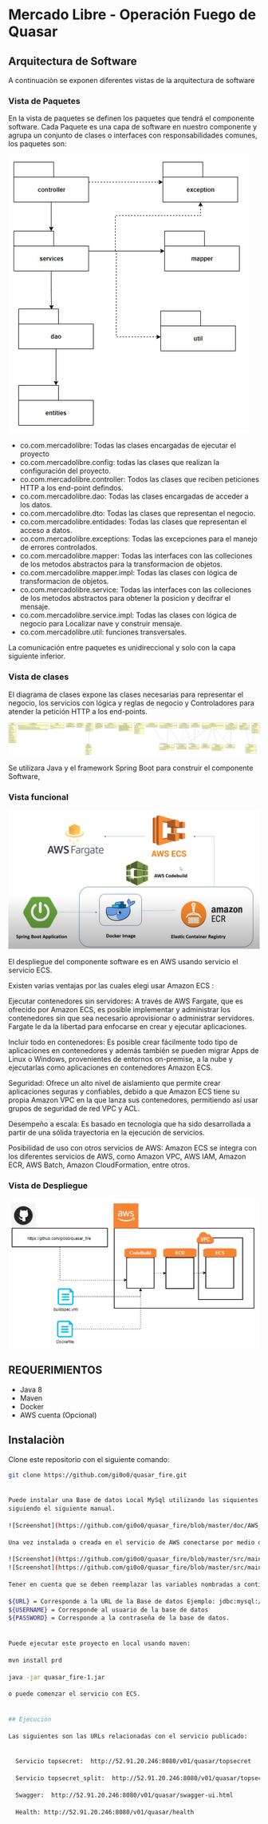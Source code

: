 # Mercado Libre - Operación Fuego de Quasar

## Arquitectura de Software

A continuaciòn se exponen diferentes vistas de la arquitectura de software

### Vista de Paquetes

En la vista de paquetes se definen los paquetes que tendrá el componente software. Cada Paquete es una capa de software en nuestro componente y agrupa un conjunto de clases o interfaces con responsabilidades comunes, los paquetes son:

![Screenshot](https://github.com/gi0o0/quasar_fire/blob/master/doc/architecture-PackageView.png?raw=true)

* co.com.mercadolibre: Todas las clases encargadas de ejecutar el proyecto
* co.com.mercadolibre.config: todas las clases que realizan la configuración del proyecto.
* co.com.mercadolibre.controller: Todos las clases que reciben peticiones HTTP a los end-point defindos.
* co.com.mercadolibre.dao: Todas las clases encargadas de acceder a los datos.
* co.com.mercadolibre.dto: Todas las clases que representan el negocio.
* co.com.mercadolibre.entidades: Todas las clases que representan el acceso a datos.
* co.com.mercadolibre.exceptions: Todas las excepciones para el manejo de errores controlados.
* co.com.mercadolibre.mapper: Todas las interfaces con las colleciones de los metodos abstractos para la transformacion de objetos.
* co.com.mercadolibre.mapper.impl: Todas las clases con lógica de transformacion de objetos.
* co.com.mercadolibre.service: Todas las interfaces con las colleciones de los metodos abstractos para obtener la posicion y decifrar el mensaje.
* co.com.mercadolibre.service.impl: Todas las clases con lógica de negocio para Localizar nave y construir mensaje.
* co.com.mercadolibre.util: funciones transversales.

La comunicación entre paquetes es unidireccional y solo con la capa siguiente inferior.

### Vista de clases

El diagrama de clases expone las clases necesarias para representar el negocio, los servicios con lógica y reglas de negocio y Controladores para atender la petición HTTP a los end-points.

![Screenshot](https://github.com/gi0o0/quasar_fire/blob/master/doc/architecture-ClassView.png?raw=true)


Se utilizara Java y el framework Spring Boot para construir el componente Software,

### Vista funcional

![Screenshot](https://github.com/gi0o0/quasar_fire/blob/master/doc/architecture-FunctionView.png?raw=true)

El despliegue del componente software es en AWS usando servicio el servicio ECS.

Existen varias ventajas por las cuales elegi usar Amazon ECS :

Ejecutar contenedores sin servidores: A través de AWS Fargate, que es ofrecido por Amazon ECS, es posible implementar y administrar los contenedores sin que sea necesario aprovisionar o administrar servidores. Fargate le da la libertad para enfocarse en crear y ejecutar aplicaciones.

Incluir todo en contenedores:  Es posible crear fácilmente todo tipo de aplicaciones en contenedores y además también se pueden migrar Apps de Linux o Windows, provenientes de entornos on-premise, a la nube y ejecutarlas como aplicaciones en contenedores Amazon ECS.

Seguridad: Ofrece un alto nivel de aislamiento que permite crear aplicaciones seguras y confiables,  debido a que Amazon ECS tiene su propia Amazon VPC en la que lanza sus contenedores, permitiendo así usar grupos de seguridad de red VPC y ACL.

Desempeño a escala: Es basado en tecnología que ha sido desarrollada a partir de una sólida trayectoria en la ejecución de servicios.

Posibilidad de uso con otros servicios de AWS: Amazon ECS se integra con los diferentes servicios de AWS, como Amazon VPC, AWS IAM, Amazon ECR, AWS Batch, Amazon CloudFormation, entre otros.


### Vista de Despliegue

![Screenshot](https://github.com/gi0o0/quasar_fire/blob/master/doc/architecture-DeployView.png?raw=true)


## REQUERIMIENTOS
- Java 8
- Maven
- Docker
- AWS cuenta (Opcional)

## Instalaciòn

Clone este repositorio con el siguiente comando:

```bash
git clone https://github.com/gi0o0/quasar_fire.git


Puede instalar una Base de datos Local MySql utilizando las siquientes instrucciones. https://dev.mysql.com/doc/refman/8.0/en/linux-installation-yum-repo.html o puede crearla en AWS con el servicio RDS
siguiendo el siguiente manual. 

![Screenshot](https://github.com/gi0o0/quasar_fire/blob/master/doc/AWS_RDS.docx?raw=true)

Una vez instalada o creada en el servicio de AWS conectarse por medio de un cliente de su preferencia y ejecutar los script.

![Screenshot](https://github.com/gi0o0/quasar_fire/blob/master/src/main/resources/sql-scripts/schema.sql?raw=true)
![Screenshot](https://github.com/gi0o0/quasar_fire/blob/master/src/main/resources/sql-scripts/data.sql?raw=true)

Tener en cuenta que se deben reemplazar las variables nombradas a continuacion se deben sustituir en el archivo https://github.com/gi0o0/quasar_fire/blob/master/src/main/resources/application.properties: 

${URL} = Corresponde a la URL de la Base de datos Ejemplo: jdbc:mysql://serviciosnubeqas.c5eqgve9novs.us-east-1.rds.amazonaws.com:3306/AccesoDB?zeroDateTimeBehavior=convertToNull&serverTimezone=America/Bogota&useSSL=false
${USERNAME} = Corresponde al usuario de la base de datos
${PASSWORD} = Corresponde a la contraseña de la base de datos.


Puede ejecutar este proyecto en local usando maven:

mvn install prd

java -jar quasar_fire-1.jar

o puede comenzar el servicio con ECS.


## Ejecuciòn 

Las siguientes son las URLs relacionadas con el servicio publicado:


  Servicio topsecret:  http://52.91.20.246:8080/v01/quasar/topsecret
  
  Servicio topsecret_split:  http://52.91.20.246:8080/v01/quasar/topsecret_split

  Swagger:  http://52.91.20.246:8080/v01/quasar/swagger-ui.html
  
  Health: http://52.91.20.246:8080/v01/quasar/health
 